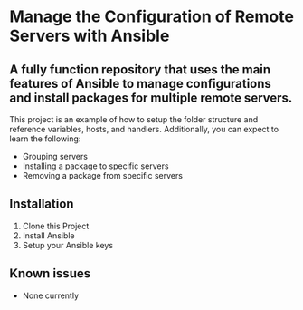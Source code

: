 # Manage the Configuration of Remote Servers with Ansible

## A fully function repository that uses the main features of Ansible to manage configurations and install packages for multiple remote servers.

This project is an example of how to setup the folder structure and reference variables, hosts, and handlers. Additionally, you can expect to learn the following:
* Grouping servers
* Installing a package to specific servers
* Removing a package from specific servers

## Installation
1. Clone this Project
2. Install Ansible
3. Setup your Ansible keys

## Known issues
* None currently
